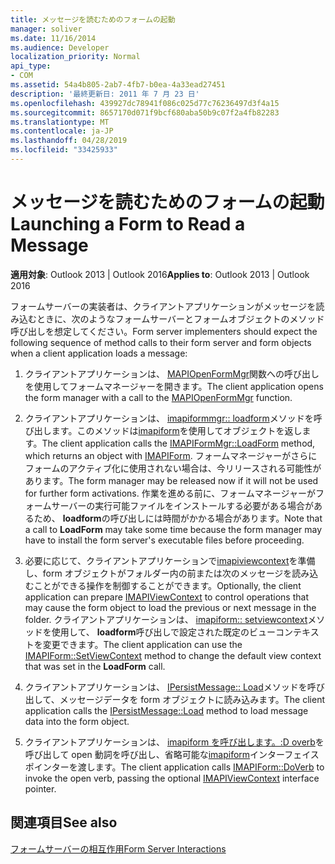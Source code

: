 ```yaml
---
title: メッセージを読むためのフォームの起動
manager: soliver
ms.date: 11/16/2014
ms.audience: Developer
localization_priority: Normal
api_type:
- COM
ms.assetid: 54a4b805-2ab7-4fb7-b0ea-4a33ead27451
description: '最終更新日: 2011 年 7 月 23 日'
ms.openlocfilehash: 439927dc78941f086c025d77c76236497d3f4a15
ms.sourcegitcommit: 8657170d071f9bcf680aba50b9c07f2a4fb82283
ms.translationtype: MT
ms.contentlocale: ja-JP
ms.lasthandoff: 04/28/2019
ms.locfileid: "33425933"
---
```

# <a name="launching-a-form-to-read-a-message"></a><span data-ttu-id="34683-103">メッセージを読むためのフォームの起動</span><span class="sxs-lookup"><span data-stu-id="34683-103">Launching a Form to Read a Message</span></span>

  
  
<span data-ttu-id="34683-104">**適用対象**: Outlook 2013 | Outlook 2016</span><span class="sxs-lookup"><span data-stu-id="34683-104">**Applies to**: Outlook 2013 | Outlook 2016</span></span> 
  
<span data-ttu-id="34683-105">フォームサーバーの実装者は、クライアントアプリケーションがメッセージを読み込むときに、次のようなフォームサーバーとフォームオブジェクトのメソッド呼び出しを想定してください。</span><span class="sxs-lookup"><span data-stu-id="34683-105">Form server implementers should expect the following sequence of method calls to their form server and form objects when a client application loads a message:</span></span>
  
1. <span data-ttu-id="34683-106">クライアントアプリケーションは、 [MAPIOpenFormMgr](mapiopenformmgr.md)関数への呼び出しを使用してフォームマネージャーを開きます。</span><span class="sxs-lookup"><span data-stu-id="34683-106">The client application opens the form manager with a call to the [MAPIOpenFormMgr](mapiopenformmgr.md) function.</span></span> 
    
2. <span data-ttu-id="34683-107">クライアントアプリケーションは、 [imapiformmgr:: loadform](imapiformmgr-loadform.md)メソッドを呼び出します。このメソッドは[imapiform](imapiformiunknown.md)を使用してオブジェクトを返します。</span><span class="sxs-lookup"><span data-stu-id="34683-107">The client application calls the [IMAPIFormMgr::LoadForm](imapiformmgr-loadform.md) method, which returns an object with [IMAPIForm](imapiformiunknown.md).</span></span> <span data-ttu-id="34683-108">フォームマネージャーがさらにフォームのアクティブ化に使用されない場合は、今リリースされる可能性があります。</span><span class="sxs-lookup"><span data-stu-id="34683-108">The form manager may be released now if it will not be used for further form activations.</span></span> <span data-ttu-id="34683-109">作業を進める前に、フォームマネージャーがフォームサーバーの実行可能ファイルをインストールする必要がある場合があるため、 **loadform**の呼び出しには時間がかかる場合があります。</span><span class="sxs-lookup"><span data-stu-id="34683-109">Note that a call to **LoadForm** may take some time because the form manager may have to install the form server's executable files before proceeding.</span></span> 
    
3. <span data-ttu-id="34683-110">必要に応じて、クライアントアプリケーションで[imapiviewcontext](imapiviewcontextiunknown.md)を準備し、form オブジェクトがフォルダー内の前または次のメッセージを読み込むことができる操作を制御することができます。</span><span class="sxs-lookup"><span data-stu-id="34683-110">Optionally, the client application can prepare [IMAPIViewContext](imapiviewcontextiunknown.md) to control operations that may cause the form object to load the previous or next message in the folder.</span></span> <span data-ttu-id="34683-111">クライアントアプリケーションは、 [imapiform:: setviewcontext](imapiform-setviewcontext.md)メソッドを使用して、 **loadform**呼び出しで設定された既定のビューコンテキストを変更できます。</span><span class="sxs-lookup"><span data-stu-id="34683-111">The client application can use the [IMAPIForm::SetViewContext](imapiform-setviewcontext.md) method to change the default view context that was set in the **LoadForm** call.</span></span> 
    
4. <span data-ttu-id="34683-112">クライアントアプリケーションは、 [IPersistMessage:: Load](ipersistmessage-load.md)メソッドを呼び出して、メッセージデータを form オブジェクトに読み込みます。</span><span class="sxs-lookup"><span data-stu-id="34683-112">The client application calls the [IPersistMessage::Load](ipersistmessage-load.md) method to load message data into the form object.</span></span> 
    
5. <span data-ttu-id="34683-113">クライアントアプリケーションは、 [imapiform を呼び出します。:D overb](imapiform-doverb.md)を呼び出して open 動詞を呼び出し、省略可能な[imapiform](imapiviewcontextiunknown.md)インターフェイスポインターを渡します。</span><span class="sxs-lookup"><span data-stu-id="34683-113">The client application calls [IMAPIForm::DoVerb](imapiform-doverb.md) to invoke the open verb, passing the optional [IMAPIViewContext](imapiviewcontextiunknown.md) interface pointer.</span></span> 
    
## <a name="see-also"></a><span data-ttu-id="34683-114">関連項目</span><span class="sxs-lookup"><span data-stu-id="34683-114">See also</span></span>



[<span data-ttu-id="34683-115">フォームサーバーの相互作用</span><span class="sxs-lookup"><span data-stu-id="34683-115">Form Server Interactions</span></span>](form-server-interactions.md)

